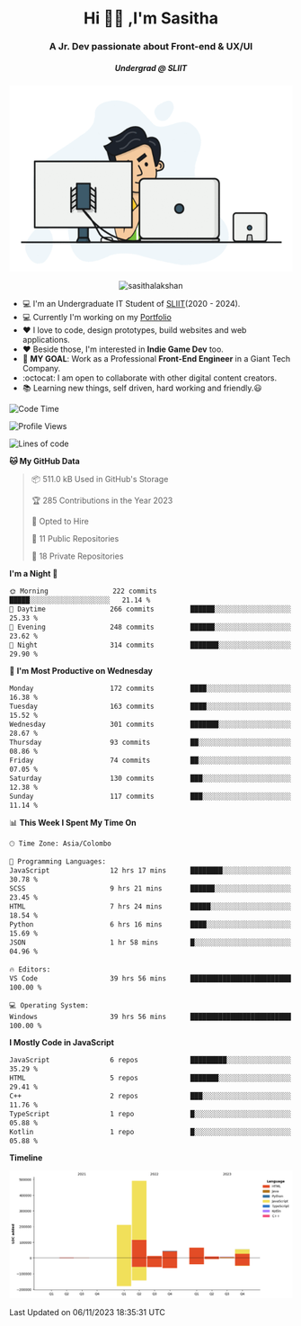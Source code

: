 
<h1 align="center">Hi 🙋‍♂️ ,I'm Sasitha</h1>
<h3 align="center">A Jr. Dev passionate about Front-end & UX/UI</h3>

<i><h5 align="center">Undergrad @ SLIIT</h5></i>

<p align="center">
  <img width="540" height="330" src="https://github.com/SasithaLakshan/SasithaLakshan/blob/main/dev.gif">
</p>
<p align="center"> <img src="https://komarev.com/ghpvc/?username=sasithalakshan&label=Profile%20views&color=0e75b6&style=flat" alt="sasithalakshan" /> </p>

- :computer: I'm an Undergraduate IT Student of [SLIIT](https://www.sliit.lk)(2020 - 2024).
- :computer: Currently I'm working on my <a href="https://SasithaLakshan.github.io" target="_blank">Portfolio</a>
- :heart: I love to code, design prototypes, build websites and web applications.
- :heart: Beside those, I'm interested in **Indie Game Dev** too.
- :electric_plug: **MY GOAL**: Work as a Professional **Front-End Engineer** in a Giant Tech Company.
- :octocat: I am open to collaborate with other digital content creators.
- :books: Learning new things, self driven, hard working and friendly.:smiley:
  
<!-- <h3 align="left">Tech Stack I'm Using</h3> -->

<!--START_SECTION:waka-->
![Code Time](http://img.shields.io/badge/Code%20Time-544%20hrs%2019%20mins-blue)

![Profile Views](http://img.shields.io/badge/Profile%20Views-0-blue)

![Lines of code](https://img.shields.io/badge/From%20Hello%20World%20I%27ve%20Written-900.4%20thousand%20lines%20of%20code-blue)

**🐱 My GitHub Data** 

> 📦 511.0 kB Used in GitHub's Storage 
 > 
> 🏆 285 Contributions in the Year 2023
 > 
> 💼 Opted to Hire
 > 
> 📜 11 Public Repositories 
 > 
> 🔑 18 Private Repositories 
 > 
**I'm a Night 🦉** 

```text
🌞 Morning                222 commits         █████░░░░░░░░░░░░░░░░░░░░   21.14 % 
🌆 Daytime                266 commits         ██████░░░░░░░░░░░░░░░░░░░   25.33 % 
🌃 Evening                248 commits         ██████░░░░░░░░░░░░░░░░░░░   23.62 % 
🌙 Night                  314 commits         ███████░░░░░░░░░░░░░░░░░░   29.90 % 
```
📅 **I'm Most Productive on Wednesday** 

```text
Monday                   172 commits         ████░░░░░░░░░░░░░░░░░░░░░   16.38 % 
Tuesday                  163 commits         ████░░░░░░░░░░░░░░░░░░░░░   15.52 % 
Wednesday                301 commits         ███████░░░░░░░░░░░░░░░░░░   28.67 % 
Thursday                 93 commits          ██░░░░░░░░░░░░░░░░░░░░░░░   08.86 % 
Friday                   74 commits          ██░░░░░░░░░░░░░░░░░░░░░░░   07.05 % 
Saturday                 130 commits         ███░░░░░░░░░░░░░░░░░░░░░░   12.38 % 
Sunday                   117 commits         ███░░░░░░░░░░░░░░░░░░░░░░   11.14 % 
```


📊 **This Week I Spent My Time On** 

```text
🕑︎ Time Zone: Asia/Colombo

💬 Programming Languages: 
JavaScript               12 hrs 17 mins      ████████░░░░░░░░░░░░░░░░░   30.78 % 
SCSS                     9 hrs 21 mins       ██████░░░░░░░░░░░░░░░░░░░   23.45 % 
HTML                     7 hrs 24 mins       █████░░░░░░░░░░░░░░░░░░░░   18.54 % 
Python                   6 hrs 16 mins       ████░░░░░░░░░░░░░░░░░░░░░   15.69 % 
JSON                     1 hr 58 mins        █░░░░░░░░░░░░░░░░░░░░░░░░   04.96 % 

🔥 Editors: 
VS Code                  39 hrs 56 mins      █████████████████████████   100.00 % 

💻 Operating System: 
Windows                  39 hrs 56 mins      █████████████████████████   100.00 % 
```

**I Mostly Code in JavaScript** 

```text
JavaScript               6 repos             █████████░░░░░░░░░░░░░░░░   35.29 % 
HTML                     5 repos             ███████░░░░░░░░░░░░░░░░░░   29.41 % 
C++                      2 repos             ███░░░░░░░░░░░░░░░░░░░░░░   11.76 % 
TypeScript               1 repo              █░░░░░░░░░░░░░░░░░░░░░░░░   05.88 % 
Kotlin                   1 repo              █░░░░░░░░░░░░░░░░░░░░░░░░   05.88 % 
```



**Timeline**

![Lines of Code chart](https://raw.githubusercontent.com/SasithaLakshan/SasithaLakshan/main/assets/bar_graph.png)


 Last Updated on 06/11/2023 18:35:31 UTC
<!--END_SECTION:waka-->

